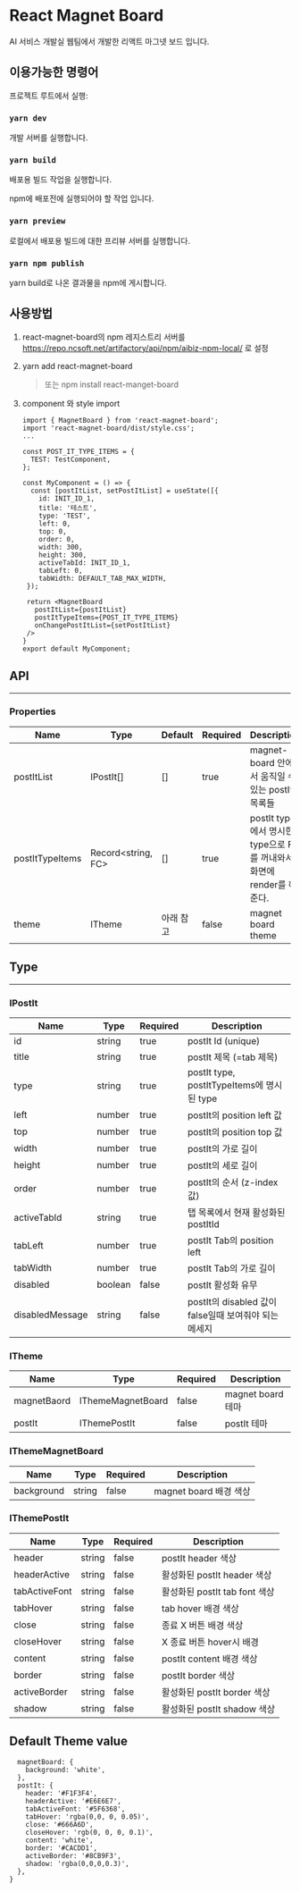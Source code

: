 # React Magnet Board

AI 서비스 개발실 웹팀에서 개발한 리액트 마그넷 보드 입니다.

## 이용가능한 명령어

프로젝트 루트에서 실행:

### `yarn dev`

개발 서버를 실행합니다.

### `yarn build`

배포용 빌드 작업을 실행합니다.

npm에 배포전에 실행되어야 할 작업 입니다.

### `yarn preview`

로컬에서 배포용 빌드에 대한 프리뷰 서버를 실행합니다.

### `yarn npm publish`

yarn build로 나온 결과물을 npm에 게시합니다.

## 사용방법

1. react-magnet-board의 npm 레지스트리 서버를 https://repo.ncsoft.net/artifactory/api/npm/aibiz-npm-local/ 로 설정

2. yarn add react-magnet-board

   > 또는 npm install react-manget-board

3. component 와 style import

   ```
   import { MagnetBoard } from 'react-magnet-board';
   import 'react-magnet-board/dist/style.css';
   ...

   const POST_IT_TYPE_ITEMS = {
     TEST: TestComponent,
   };

   const MyComponent = () => {
     const [postItList, setPostItList] = useState([{
       id: INIT_ID_1,
       title: '테스트',
       type: 'TEST',
       left: 0,
       top: 0,
       order: 0,
       width: 300,
       height: 300,
       activeTabId: INIT_ID_1,
       tabLeft: 0,
       tabWidth: DEFAULT_TAB_MAX_WIDTH,
    });

    return <MagnetBoard
      postItList={postItList}
      postItTypeItems={POST_IT_TYPE_ITEMS}
      onChangePostItList={setPostItList}
    />
   }
   export default MyComponent;
   ```

## API

---

### Properties

| Name            | Type                    | Default   | Required | Description                                                           |
| --------------- | ----------------------- | --------- | -------- | --------------------------------------------------------------------- |
| postItList      | IPostIt[]               | []        | true     | magnet-board 안에서 움직일 수 있는 postIt 목록들                      |
| postItTypeItems | Record<string, FC<any>> | []        | true     | postIt type에서 명시한 type으로 FC를 꺼내와서 화면에 render를 해준다. |
| theme           | ITheme                  | 아래 참고 | false    | magnet board theme                                                    |

## Type

---

### IPostIt

| Name            | Type    | Required | Description                                           |
| --------------- | ------- | -------- | ----------------------------------------------------- |
| id              | string  | true     | postIt Id (unique)                                    |
| title           | string  | true     | postIt 제목 (=tab 제목)                               |
| type            | string  | true     | postIt type, postItTypeItems에 명시된 type            |
| left            | number  | true     | postIt의 position left 값                             |
| top             | number  | true     | postIt의 position top 값                              |
| width           | number  | true     | postIt의 가로 길이                                    |
| height          | number  | true     | postIt의 세로 길이                                    |
| order           | number  | true     | postIt의 순서 (z-index값)                             |
| activeTabId     | string  | true     | 탭 목록에서 현재 활성화된 postItId                    |
| tabLeft         | number  | true     | postIt Tab의 position left                            |
| tabWidth        | number  | true     | postIt Tab의 가로 길이                                |
| disabled        | boolean | false    | postIt 활성화 유무                                    |
| disabledMessage | string  | false    | postIt의 disabled 값이 false일때 보여줘야 되는 메세지 |

### ITheme

| Name        | Type              | Required | Description       |
| ----------- | ----------------- | -------- | ----------------- |
| magnetBaord | IThemeMagnetBoard | false    | magnet board 테마 |
| postIt      | IThemePostIt      | false    | postIt 테마       |

### IThemeMagnetBoard

| Name       | Type   | Required | Description            |
| ---------- | ------ | -------- | ---------------------- |
| background | string | false    | magnet board 배경 색상 |

### IThemePostIt

| Name          | Type   | Required | Description                   |
| ------------- | ------ | -------- | ----------------------------- |
| header        | string | false    | postIt header 색상            |
| headerActive  | string | false    | 활성화된 postIt header 색상   |
| tabActiveFont | string | false    | 활성화된 postIt tab font 색상 |
| tabHover      | string | false    | tab hover 배경 색상           |
| close         | string | false    | 종료 X 버튼 배경 색상         |
| closeHover    | string | false    | X 종료 버튼 hover시 배경      |
| content       | string | false    | postIt content 배경 색상      |
| border        | string | false    | postIt border 색상            |
| activeBorder  | string | false    | 활성화된 postIt border 색상   |
| shadow        | string | false    | 활성화된 postIt shadow 색상   |

## Default Theme value

```
  magnetBoard: {
    background: 'white',
  },
  postIt: {
    header: '#F1F3F4',
    headerActive: '#E6E6E7',
    tabActiveFont: '#5F6368',
    tabHover: 'rgba(0,0, 0, 0.05)',
    close: '#666A6D',
    closeHover: 'rgb(0, 0, 0, 0.1)',
    content: 'white',
    border: '#CACDD1',
    activeBorder: '#8CB9F3',
    shadow: 'rgba(0,0,0,0.3)',
  },
}
```
